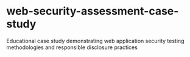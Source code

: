 # web-security-assessment-case-study
Educational case study demonstrating web application security testing methodologies and responsible disclosure practices

